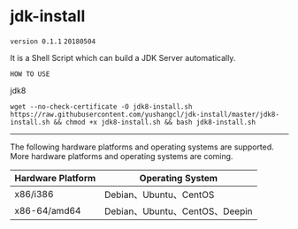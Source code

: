# jdk-install
`version 0.1.1`
`20180504`

It is a Shell Script which can build a JDK Server automatically.

`HOW TO USE`

jdk8

```
wget --no-check-certificate -O jdk8-install.sh https://raw.githubusercontent.com/yushangcl/jdk-install/master/jdk8-install.sh && chmod +x jdk8-install.sh && bash jdk8-install.sh
```

---

The following hardware platforms and operating systems are supported. More  hardware platforms and operating systems are coming.

| Hardware Platform | Operating System            |
| ----------------- | --------------------------- |
| x86/i386          | Debian、Ubuntu、CentOS        |
| x86-64/amd64      | Debian、Ubuntu、CentOS、Deepin |              
